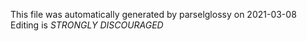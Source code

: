 This file was automatically generated by parselglossy on 2021-03-08
Editing is *STRONGLY DISCOURAGED*
